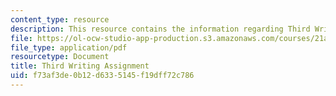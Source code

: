 ```yaml
---
content_type: resource
description: This resource contains the information regarding Third Writing Assignment.
file: https://ol-ocw-studio-app-production.s3.amazonaws.com/courses/21a-230j-the-contemporary-american-family-spring-2004/f73af3de0b12d6335145f19dff72c786_MIT21A_230JS04_third_write.pdf
file_type: application/pdf
resourcetype: Document
title: Third Writing Assignment
uid: f73af3de-0b12-d633-5145-f19dff72c786
---
```

